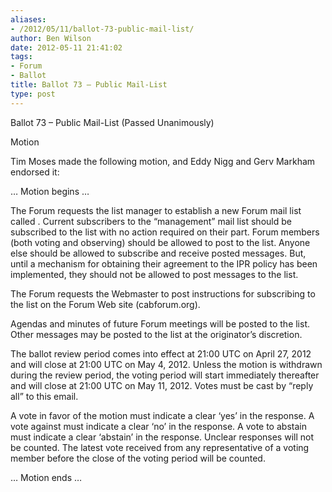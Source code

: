 ```yaml
---
aliases:
- /2012/05/11/ballot-73-public-mail-list/
author: Ben Wilson
date: 2012-05-11 21:41:02
tags:
- Forum
- Ballot
title: Ballot 73 – Public Mail-List
type: post
---
```


Ballot 73 – Public Mail-List (Passed Unanimously)

Motion

Tim Moses made the following motion, and Eddy Nigg and Gerv Markham endorsed it:

… Motion begins …

The Forum requests the list manager to establish a new Forum mail list called . Current subscribers to the “management” mail list should be subscribed to the list with no action required on their part. Forum members (both voting and observing) should be allowed to post to the list. Anyone else should be allowed to subscribe and receive posted messages. But, until a mechanism for obtaining their agreement to the IPR policy has been implemented, they should not be allowed to post messages to the list.

The Forum requests the Webmaster to post instructions for subscribing to the list on the Forum Web site (cabforum.org).

Agendas and minutes of future Forum meetings will be posted to the list. Other messages may be posted to the list at the originator’s discretion.

The ballot review period comes into effect at 21:00 UTC on April 27, 2012 and will close at 21:00 UTC on May 4, 2012. Unless the motion is withdrawn during the review period, the voting period will start immediately thereafter and will close at 21:00 UTC on May 11, 2012. Votes must be cast by “reply all” to this email.

A vote in favor of the motion must indicate a clear ‘yes’ in the response. A vote against must indicate a clear ‘no’ in the response. A vote to abstain must indicate a clear ‘abstain’ in the response. Unclear responses will not be counted. The latest vote received from any representative of a voting member before the close of the voting period will be counted.

… Motion ends …
